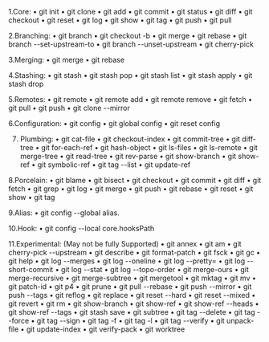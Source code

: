1.Core:
•    git init
•    git clone
•    git add
•    git commit
•    git status
•    git diff
•    git checkout
•    git reset
•    git log
•    git show
•    git tag
•    git push
•    git pull

2.Branching:
•    git branch
•    git checkout -b
•    git merge
•    git rebase
•    git branch --set-upstream-to
•    git branch --unset-upstream
•    git cherry-pick

3.Merging:
•    git merge
•    git rebase

4.Stashing:
•    git stash
•    git stash pop
•    git stash list
•    git stash apply
•    git stash drop

5.Remotes:
•    git remote
•    git remote add
•    git remote remove
•    git fetch
•    git pull
•    git push
•    git clone --mirror

6.Configuration:
•    git config
•    git global config
•    git reset config

7. Plumbing:
•    git cat-file
•    git checkout-index
•    git commit-tree
•    git diff-tree
•    git for-each-ref
•    git hash-object
•    git ls-files
•    git ls-remote
•    git merge-tree
•    git read-tree
•    git rev-parse
•    git show-branch
•    git show-ref
•    git symbolic-ref
•    git tag --list
•    git update-ref

8.Porcelain:
•    git blame
•    git bisect
•    git checkout
•    git commit
•    git diff
•    git fetch
•    git grep
•    git log
•    git merge
•    git push
•    git rebase
•    git reset
•    git show
•    git tag

9.Alias:
•    git config --global alias.<alias> <command>

10.Hook:
•    git config --local core.hooksPath <path>

11.Experimental: (May not be fully Supported)
•    git annex
•    git am
•    git cherry-pick --upstream
•    git describe
•    git format-patch
•    git fsck
•    git gc
•    git help
•    git log --merges
•    git log --oneline
•    git log --pretty=
•    git log --short-commit
•    git log --stat
•    git log --topo-order
•    git merge-ours
•    git merge-recursive
•    git merge-subtree
•    git mergetool
•    git mktag
•    git mv
•    git patch-id
•    git p4
•    git prune
•    git pull --rebase
•    git push --mirror
•    git push --tags
•    git reflog
•    git replace
•    git reset --hard
•    git reset --mixed
•    git revert
•    git rm
•    git show-branch
•    git show-ref
•    git show-ref --heads
•    git show-ref --tags
•    git stash save
•    git subtree
•    git tag --delete
•    git tag --force
•    git tag --sign
•    git tag -f
•    git tag -l
•    git tag --verify
•    git unpack-file
•    git update-index
•    git verify-pack
•    git worktree
